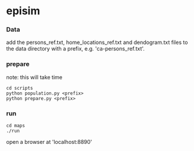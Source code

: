 # episim

### Data
add the persons_ref.txt, home_locations_ref.txt and dendogram.txt files to the data directory with a prefix, e.g. 'ca-persons_ref.txt'.

### prepare
note: this will take time
```
cd scripts
python population.py <prefix>
python prepare.py <prefix>
```

### run
```
cd maps
./run
```

open a browser at 'localhost:8890'
